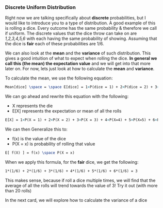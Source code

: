 ### Discrete Uniform Distribution

Right now we are talking specifically about **discrete** probabilities, but I would like to introduce you to a type of distribution.  A good example of this is rolling a dice.  Every outcome has the same probability & therefore we call if uniform.  The discrete values that the dice throw can take on are _1,2,3,4,5,6_ with each having the same probability of showing.  Assuming that the dice is **fair** each of these probabilities are 1/6.

We can also look at the **mean** and the **variance** of such distribution.  This gives a good intuition of what to expect when rolling the dice.  **In general we call this (the mean) the expectation value** and we will get into that more later on.  For now, lets just look at how to calculate the **mean** and **variance**.


To calculate the mean, we use the following equation:


```latex
Mean[dice] \space = \space E[dice] = 1×P(dice = 1) + 2×P(dice = 2) + 3×P(dice = 3) + 4×P(dice = 4) + 5×P(dice =5 ) + 6×P(dice = 6)
````

We can go ahead and rewrite this equation with the following:

- X represents the die
- E[X] represents the expectation or mean of all the rolls

```latex
E[X] = 1×P(X = 1) + 2×P(X = 2) + 3×P(X = 3) + 4×P(X=4) + 5×P(X=5) + 6×P(X=6)
````

We can then Generalize this to:
- f(x) is the value of the dice
- P(X = x) is probability of rolling that value
```latex
E[ f(X) ] = f(x) \space P(X = x)
```

When we apply this formula, for the **fair** dice, we get the following:
```latex
1*(1/6) + 2*(1/6) + 3*(1/6) + 4*(1/6) + 5*(1/6) + 6*(1/6) = 3

```
This makes sense, because if roll a dice multiple times, we will find that the average of all the rolls will trend towards the value of 3!  Try it out (with more than 20 rolls)


In the next card, we will explore how to calculate the variance of a dice
